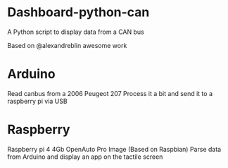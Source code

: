 # Dashboard-python-can
A Python script to display data from a CAN bus

Based on @alexandreblin awesome work

# Arduino
Read canbus from a 2006 Peugeot 207
Process it a bit and send it to a raspberry pi via USB

# Raspberry
Raspberry pi 4 4Gb
OpenAuto Pro Image (Based on Raspbian)
Parse data from Arduino and display an app on the tactile screen 
